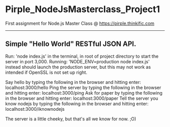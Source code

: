 # Pirple_NodeJsMasterclass_Project1

First assignment for Node.js Master Class @ https://pirple.thinkific.com

---
## Simple "Hello World" RESTful JSON API. 

  Run: 'node index.js' in the terminal, in root of project directory to start the server in port 3,000.
  Running: 'NODE_ENV=production node index.js' instead should launch the production server, but this may not work as intended if OpenSSL is not set up right.

  Say hello by typing the following in the browser and hitting enter: localhost:3000/hello
  Ping the server by typing the following in the browser and hitting enter: localhost:3000/ping
  Ask for paper by typing the following in the browser and hitting enter: localhost:3000/paper
  Tell the server you know nodejs by typing the following in the browser and hitting enter: localhost:3000/iknownodejs

  The server is a little cheeky, but that's all we know for now. ;O)
